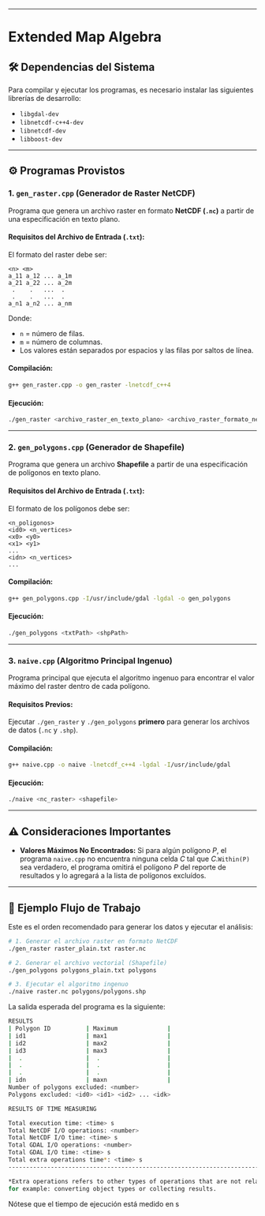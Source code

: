 -----

# Extended Map Algebra

## 🛠️ Dependencias del Sistema

Para compilar y ejecutar los programas, es necesario instalar las siguientes librerías de desarrollo:

  * `libgdal-dev`
  * `libnetcdf-c++4-dev`
  * `libnetcdf-dev`
  * `libboost-dev`

-----

## ⚙️ Programas Provistos

### 1\. `gen_raster.cpp` (Generador de Raster NetCDF)

Programa que genera un archivo raster en formato **NetCDF (`.nc`)** a partir de una especificación en texto plano.

#### Requisitos del Archivo de Entrada (`.txt`):

El formato del raster debe ser:

```
<n> <m>
a_11 a_12 ... a_1m
a_21 a_22 ... a_2m
 .    .   ...  .
 .    .   ...  .
a_n1 a_n2 ... a_nm
```

Donde:

  * `n` = número de filas.
  * `m` = número de columnas.
  * Los valores están separados por espacios y las filas por saltos de línea.

#### Compilación:

```bash
g++ gen_raster.cpp -o gen_raster -lnetcdf_c++4
```

#### Ejecución:

```bash
./gen_raster <archivo_raster_en_texto_plano> <archivo_raster_formato_netcdf>
```

-----

### 2\. `gen_polygons.cpp` (Generador de Shapefile)

Programa que genera un archivo **Shapefile** a partir de una especificación de polígonos en texto plano.

#### Requisitos del Archivo de Entrada (`.txt`):

El formato de los polígonos debe ser:

```
<n_poligonos>
<id0> <n_vertices>
<x0> <y0>
<x1> <y1>
...
<idn> <n_vertices>
...
```

#### Compilación:

```bash
g++ gen_polygons.cpp -I/usr/include/gdal -lgdal -o gen_polygons
```

#### Ejecución:

```bash
./gen_polygons <txtPath> <shpPath>
```

-----

### 3\. `naive.cpp` (Algoritmo Principal Ingenuo)

Programa principal que ejecuta el algoritmo ingenuo para encontrar el valor máximo del raster dentro de cada polígono.

#### Requisitos Previos:

Ejecutar `./gen_raster` y `./gen_polygons` **primero** para generar los archivos de datos (`.nc` y `.shp`).

#### Compilación:

```bash
g++ naive.cpp -o naive -lnetcdf_c++4 -lgdal -I/usr/include/gdal
```

#### Ejecución:

```bash
./naive <nc_raster> <shapefile>
```

-----

## ⚠️ Consideraciones Importantes

  * **Valores Máximos No Encontrados:** Si para algún polígono $P$, el programa `naive.cpp` no encuentra ninguna celda $C$ tal que $C$.`Within(P)` sea verdadero, el programa omitirá el polígono $P$ del reporte de resultados y lo agregará a la lista de polígonos excluídos.

-----

## 🔁 Ejemplo Flujo de Trabajo

Este es el orden recomendado para generar los datos y ejecutar el análisis:

```bash
# 1. Generar el archivo raster en formato NetCDF
./gen_raster raster_plain.txt raster.nc

# 2. Generar el archivo vectorial (Shapefile)
./gen_polygons polygons_plain.txt polygons

# 3. Ejecutar el algoritmo ingenuo
./naive raster.nc polygons/polygons.shp
```

La salida esperada del programa es la siguiente:

```bash
RESULTS
| Polygon ID          | Maximum              |
| id1                 | max1                 |
| id2                 | max2                 |
| id3                 | max3                 |
|  .                  |  .                   |
|  .                  |  .                   |
|  .                  |  .                   |
| idn                 | maxn                 |
Number of polygons excluded: <number>
Polygons excluded: <id0> <id1> <id2> ... <idk>

RESULTS OF TIME MEASURING

Total execution time: <time> s 
Total NetCDF I/O operations: <number>
Total NetCDF I/O time: <time> s 
Total GDAL I/O operations: <number>
Total GDAL I/O time: <time> s 
Total extra operations time*: <time> s 
------------------------------------------------------------------------

*Extra operations refers to other types of operations that are not related to NAIVE algorithm as such, 
for example: converting object types or collecting results.
```

Nótese que el tiempo de ejecución está medido en s